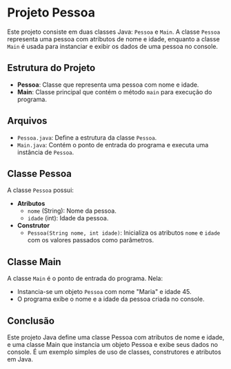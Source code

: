 <h1>Projeto Pessoa</h1>

<p>Este projeto consiste em duas classes Java: <code>Pessoa</code> e <code>Main</code>. A classe <code>Pessoa</code> representa uma pessoa com atributos de nome e idade, enquanto a classe <code>Main</code> é usada para instanciar e exibir os dados de uma pessoa no console.</p>

<h2>Estrutura do Projeto</h2>
<ul>
    <li><strong>Pessoa</strong>: Classe que representa uma pessoa com nome e idade.</li>
    <li><strong>Main</strong>: Classe principal que contém o método <code>main</code> para execução do programa.</li>
</ul>

<h2>Arquivos</h2>
<ul>
    <li><code>Pessoa.java</code>: Define a estrutura da classe <code>Pessoa</code>.</li>
    <li><code>Main.java</code>: Contém o ponto de entrada do programa e executa uma instância de <code>Pessoa</code>.</li>
</ul>

<h2>Classe Pessoa</h2>
<p>A classe <code>Pessoa</code> possui:</p>
<ul>
    <li><strong>Atributos</strong>
        <ul>
            <li><code>nome</code> (String): Nome da pessoa.</li>
            <li><code>idade</code> (int): Idade da pessoa.</li>
        </ul>
    </li>
    <li><strong>Construtor</strong>
        <ul>
            <li><code>Pessoa(String nome, int idade)</code>: Inicializa os atributos <code>nome</code> e <code>idade</code> com os valores passados como parâmetros.</li>
        </ul>
    </li>
</ul>

<h2>Classe Main</h2>
<p>A classe <code>Main</code> é o ponto de entrada do programa. Nela:</p>
<ul>
    <li>Instancia-se um objeto <code>Pessoa</code> com nome "Maria" e idade 45.</li>
    <li>O programa exibe o nome e a idade da pessoa criada no console.</li>
</ul>

<h2>Conclusão</h2>
<p>Este projeto Java define uma classe Pessoa com atributos de nome e idade, e uma classe Main que instancia um objeto Pessoa e exibe seus dados no console. É um exemplo simples de uso de classes, construtores e atributos em Java.</p>

